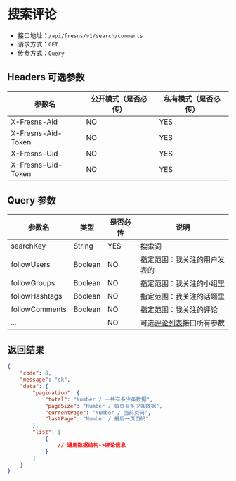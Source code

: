 # 搜索评论

- 接口地址：`/api/fresns/v1/search/comments`
- 请求方式：`GET`
- 传参方式：`Query`

## Headers 可选参数

| 参数名 | 公开模式（是否必传） | 私有模式（是否必传） |
| --- | --- | --- |
| X-Fresns-Aid | NO | YES |
| X-Fresns-Aid-Token | NO | YES |
| X-Fresns-Uid | NO | YES |
| X-Fresns-Uid-Token | NO | YES |

## Query 参数

| 参数名 | 类型 | 是否必传 | 说明 |
| --- | --- | --- | --- |
| searchKey | String | YES | 搜索词 |
| followUsers | Boolean | NO | 指定范围：我关注的用户发表的 |
| followGroups | Boolean | NO | 指定范围：我关注的小组里 |
| followHashtags | Boolean | NO | 指定范围：我关注的话题里 |
| followComments | Boolean | NO | 指定范围：我关注的评论 |
| ... |  | NO | 可选[评论列表](../comment/list.md#query-参数)接口所有参数 |

## 返回结果

```json
{
    "code": 0,
    "message": "ok",
    "data": {
        "pagination": {
            "total": "Number / 一共有多少条数据",
            "pageSize": "Number / 每页有多少条数据",
            "currentPage": "Number / 当前页码",
            "lastPage": "Number / 最后一页页码"
        },
        "list": [
            {
                // 通用数据结构->评论信息
            }
        ]
    }
}
```
